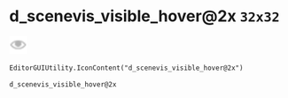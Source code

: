 # d_scenevis_visible_hover@2x `32x32`
<img src="/img/d_scenevis_visible_hover.png" width=32 height=32>

``` CSharp
EditorGUIUtility.IconContent("d_scenevis_visible_hover@2x")
```
```
d_scenevis_visible_hover@2x
```

